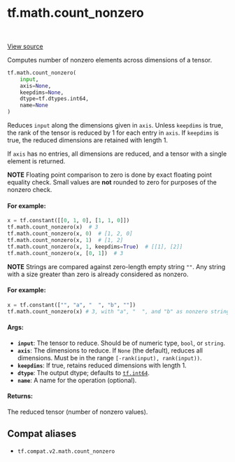 <div itemscope itemtype="http://developers.google.com/ReferenceObject">
<meta itemprop="name" content="tf.math.count_nonzero" />
<meta itemprop="path" content="Stable" />
</div>

# tf.math.count_nonzero

<!-- Insert buttons and diff -->

<table class="tfo-notebook-buttons tfo-api" align="left">
</table>

<a target="_blank" href="/code/stable/tensorflow/python/ops/math_ops.py">View source</a>



Computes number of nonzero elements across dimensions of a tensor.

``` python
tf.math.count_nonzero(
    input,
    axis=None,
    keepdims=None,
    dtype=tf.dtypes.int64,
    name=None
)
```



<!-- Placeholder for "Used in" -->

Reduces `input` along the dimensions given in `axis`.
Unless `keepdims` is true, the rank of the tensor is reduced by 1 for each
entry in `axis`. If `keepdims` is true, the reduced dimensions
are retained with length 1.

If `axis` has no entries, all dimensions are reduced, and a
tensor with a single element is returned.

**NOTE** Floating point comparison to zero is done by exact floating point
equality check.  Small values are **not** rounded to zero for purposes of
the nonzero check.

#### For example:



```python
x = tf.constant([[0, 1, 0], [1, 1, 0]])
tf.math.count_nonzero(x)  # 3
tf.math.count_nonzero(x, 0)  # [1, 2, 0]
tf.math.count_nonzero(x, 1)  # [1, 2]
tf.math.count_nonzero(x, 1, keepdims=True)  # [[1], [2]]
tf.math.count_nonzero(x, [0, 1])  # 3
```

**NOTE** Strings are compared against zero-length empty string `""`. Any
string with a size greater than zero is already considered as nonzero.

#### For example:


```python
x = tf.constant(["", "a", "  ", "b", ""])
tf.math.count_nonzero(x) # 3, with "a", "  ", and "b" as nonzero strings.
```

#### Args:


* <b>`input`</b>: The tensor to reduce. Should be of numeric type, `bool`, or `string`.
* <b>`axis`</b>: The dimensions to reduce. If `None` (the default), reduces all
  dimensions. Must be in the range `[-rank(input), rank(input))`.
* <b>`keepdims`</b>: If true, retains reduced dimensions with length 1.
* <b>`dtype`</b>: The output dtype; defaults to <a href="../../tf.md#int64"><code>tf.int64</code></a>.
* <b>`name`</b>: A name for the operation (optional).


#### Returns:

The reduced tensor (number of nonzero values).


## Compat aliases

* `tf.compat.v2.math.count_nonzero`

